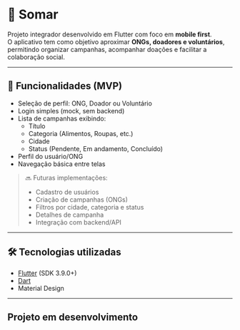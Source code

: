 # 📱 Somar

Projeto integrador desenvolvido em Flutter com foco em **mobile first**.  
O aplicativo tem como objetivo aproximar **ONGs, doadores e voluntários**, permitindo organizar campanhas, acompanhar doações e facilitar a colaboração social.

---

## 🚀 Funcionalidades (MVP)

- Seleção de perfil: ONG, Doador ou Voluntário  
- Login simples (mock, sem backend)  
- Lista de campanhas exibindo:
  - Título  
  - Categoria (Alimentos, Roupas, etc.)  
  - Cidade  
  - Status (Pendente, Em andamento, Concluído)  
- Perfil do usuário/ONG  
- Navegação básica entre telas

> 🔜 Futuras implementações:
> - Cadastro de usuários  
> - Criação de campanhas (ONGs)  
> - Filtros por cidade, categoria e status  
> - Detalhes de campanha  
> - Integração com backend/API  

---

## 🛠️ Tecnologias utilizadas

- [Flutter](https://flutter.dev/) (SDK 3.9.0+)  
- [Dart](https://dart.dev/)  
- Material Design  

---

## Projeto em desenvolvimento 

